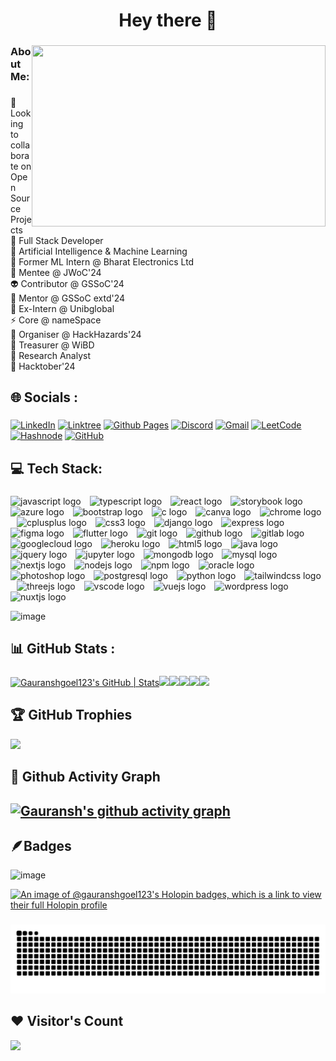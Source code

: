 <h1 align="center">Hey there 👋</h1>

###

<img align="right" width="470" height="290" src="https://github.com/Gauranshgoel123/Gauranshgoel123/assets/121503835/e8d96896-6ea0-408d-9ec5-be409e2ae6ed" />

###

<h3 align="left">About Me:</h3>
  
###

<p align="left">👯 Looking to collaborate on Open Source Projects<br>🔭 Full Stack Developer<br> 🦾 Artificial Intelligence & Machine Learning<br>👻 Former ML Intern @ Bharat Electronics Ltd<br>🌱 Mentee @ JWoC'24<br>👽 Contributor @ GSSoC'24 <br> 🥸 Mentor @ GSSoC extd'24 <br> 👾 Ex-Intern @ Unibglobal<br>⚡ Core @ nameSpace<br>🤖 Organiser @ HackHazards'24<br>🦾 Treasurer @ WiBD<br>🥸 Research Analyst <br>🦀 Hacktober'24 <br>


  <!-- <br>😈 Contributor @ SWoC'24 <br> -->
###

<h2 align="left">🌐 Socials :</h2>

###

<div align="left">
  
[![LinkedIn](https://img.shields.io/badge/linkedin-%230077B5.svg?style=for-the-badge&logo=linkedin&logoColor=white)](https://www.linkedin.com/in/gauranshgoel123/) [![Linktree](https://img.shields.io/badge/linktree-1de9b6?style=for-the-badge&logo=linktree&logoColor=white)](https://solo.to/gauranshgoel) [![Github Pages](https://img.shields.io/badge/github%20pages-121013?style=for-the-badge&logo=github&logoColor=white)](https://gauranshgoel123.github.io/Gauransh-Portfolio/) [![Discord](https://img.shields.io/badge/Discord-%235865F2.svg?style=for-the-badge&logo=discord&logoColor=white)](https://discord.gg/gauransh0025) [![Gmail](https://img.shields.io/badge/Gmail-D14836?style=for-the-badge&logo=gmail&logoColor=white)](gauranshgoel04@gmail.com) [![LeetCode](https://img.shields.io/badge/LeetCode-000000?style=for-the-badge&logo=LeetCode&logoColor=#d16c06)](https://leetcode.com/gauranshgoel123/) [![Hashnode](https://img.shields.io/badge/Hashnode-2962FF?style=for-the-badge&logo=hashnode&logoColor=white)](https://hashnode.com/@gauranshgoel123) [![GitHub](https://img.shields.io/badge/github-%23121011.svg?style=for-the-badge&logo=github&logoColor=white)](https://github.com/Gauranshgoel123) 


</div>



<h2 align="left">💻 Tech Stack:</h2>

###
<div align="left">
  <img src="https://cdn.jsdelivr.net/gh/devicons/devicon/icons/javascript/javascript-original.svg" height="10" alt="javascript logo" />
  <img width="6" />
  <img src="https://cdn.jsdelivr.net/gh/devicons/devicon/icons/typescript/typescript-original.svg" height="10" alt="typescript logo" />
  <img width="6" />
  <img src="https://cdn.jsdelivr.net/gh/devicons/devicon/icons/react/react-original.svg" height="10" alt="react logo" />
  <img width="6" />
  <img src="https://cdn.jsdelivr.net/gh/devicons/devicon/icons/storybook/storybook-original.svg" height="10" alt="storybook logo" />
  <img width="6" />
  <img src="https://cdn.jsdelivr.net/gh/devicons/devicon/icons/azure/azure-original.svg" height="10" alt="azure logo" />
  <img width="6" />
  <img src="https://cdn.jsdelivr.net/gh/devicons/devicon/icons/bootstrap/bootstrap-original.svg" height="10" alt="bootstrap logo" />
  <img width="6" />
  <img src="https://cdn.jsdelivr.net/gh/devicons/devicon/icons/c/c-original.svg" height="10" alt="c logo" />
  <img width="6" />
  <img src="https://cdn.jsdelivr.net/gh/devicons/devicon/icons/canva/canva-original.svg" height="10" alt="canva logo" />
  <img width="6" />
  <img src="https://cdn.jsdelivr.net/gh/devicons/devicon/icons/chrome/chrome-original.svg" height="10" alt="chrome logo" />
  <img width="6" />
  <img src="https://cdn.jsdelivr.net/gh/devicons/devicon/icons/cplusplus/cplusplus-original.svg" height="10" alt="cplusplus logo" />
  <img width="6" />
  <img src="https://cdn.jsdelivr.net/gh/devicons/devicon/icons/css3/css3-original.svg" height="10" alt="css3 logo" />
  <img width="6" />
  <img src="https://cdn.jsdelivr.net/gh/devicons/devicon/icons/django/django-plain.svg" height="10" alt="django logo" />
  <img width="6" />
  <img src="https://cdn.jsdelivr.net/gh/devicons/devicon/icons/express/express-original.svg" height="10" alt="express logo" />
  <img width="6" />
  <img src="https://cdn.jsdelivr.net/gh/devicons/devicon/icons/figma/figma-original.svg" height="10" alt="figma logo" />
  <img width="6" />
  <img src="https://cdn.jsdelivr.net/gh/devicons/devicon/icons/flutter/flutter-original.svg" height="10" alt="flutter logo" />
  <img width="6" />
  <img src="https://cdn.jsdelivr.net/gh/devicons/devicon/icons/git/git-original.svg" height="10" alt="git logo" />
  <img width="6" />
  <img src="https://cdn.jsdelivr.net/gh/devicons/devicon/icons/github/github-original.svg" height="10" alt="github logo" />
  <img width="6" />
  <img src="https://cdn.jsdelivr.net/gh/devicons/devicon/icons/gitlab/gitlab-original.svg" height="10" alt="gitlab logo" />
  <img width="6" />
  <img src="https://cdn.jsdelivr.net/gh/devicons/devicon/icons/googlecloud/googlecloud-original.svg" height="10" alt="googlecloud logo" />
  <img width="6" />
  <img src="https://cdn.jsdelivr.net/gh/devicons/devicon/icons/heroku/heroku-original.svg" height="10" alt="heroku logo" />
  <img width="6" />
  <img src="https://cdn.jsdelivr.net/gh/devicons/devicon/icons/html5/html5-original.svg" height="10" alt="html5 logo" />
  <img width="6" />
  <img src="https://cdn.jsdelivr.net/gh/devicons/devicon/icons/java/java-original.svg" height="10" alt="java logo" />
  <img width="6" />
  <img src="https://cdn.jsdelivr.net/gh/devicons/devicon/icons/jquery/jquery-original.svg" height="10" alt="jquery logo" />
  <img width="6" />
  <img src="https://cdn.jsdelivr.net/gh/devicons/devicon/icons/jupyter/jupyter-original.svg" height="10" alt="jupyter logo" />
  <img width="6" />
  <img src="https://cdn.jsdelivr.net/gh/devicons/devicon/icons/mongodb/mongodb-original.svg" height="10" alt="mongodb logo" />
  <img width="6" />
  <img src="https://cdn.jsdelivr.net/gh/devicons/devicon/icons/mysql/mysql-original.svg" height="10" alt="mysql logo" />
  <img width="6" />
  <img src="https://cdn.jsdelivr.net/gh/devicons/devicon/icons/nextjs/nextjs-original.svg" height="10" alt="nextjs logo" />
  <img width="6" />
  <img src="https://cdn.jsdelivr.net/gh/devicons/devicon/icons/nodejs/nodejs-original.svg" height="10" alt="nodejs logo" />
  <img width="6" />
  <img src="https://cdn.jsdelivr.net/gh/devicons/devicon/icons/npm/npm-original-wordmark.svg" height="10" alt="npm logo" />
  <img width="6" />
  <img src="https://cdn.jsdelivr.net/gh/devicons/devicon/icons/oracle/oracle-original.svg" height="10" alt="oracle logo" />
  <img width="6" />
  <img src="https://cdn.jsdelivr.net/gh/devicons/devicon/icons/photoshop/photoshop-plain.svg" height="10" alt="photoshop logo" />
  <img width="6" />
  <img src="https://cdn.jsdelivr.net/gh/devicons/devicon/icons/postgresql/postgresql-original.svg" height="10" alt="postgresql logo" />
  <img width="6" />
  <img src="https://cdn.jsdelivr.net/gh/devicons/devicon/icons/python/python-original.svg" height="10" alt="python logo" />
  <img width="6" />
  <img src="https://cdn.jsdelivr.net/gh/devicons/devicon/icons/tailwindcss/tailwindcss-original-wordmark.svg" height="10" alt="tailwindcss logo" />
  <img width="6" />
  <img src="https://cdn.jsdelivr.net/gh/devicons/devicon/icons/threejs/threejs-original.svg" height="10" alt="threejs logo" />
  <img width="6" />
  <img src="https://cdn.jsdelivr.net/gh/devicons/devicon/icons/vscode/vscode-original.svg" height="10" alt="vscode logo" />
  <img width="6" />
  <img src="https://cdn.jsdelivr.net/gh/devicons/devicon/icons/vuejs/vuejs-original.svg" height="10" alt="vuejs logo" />
  <img width="6" />
  <img src="https://cdn.jsdelivr.net/gh/devicons/devicon/icons/wordpress/wordpress-original.svg" height="10" alt="wordpress logo" />
  <img width="6" />
  <img src="https://cdn.jsdelivr.net/gh/devicons/devicon/icons/nuxtjs/nuxtjs-original.svg" height="10" alt="nuxtjs logo" />
</div>

![image](https://github.com/user-attachments/assets/00bc3c9e-c8df-4c22-8825-e7e1db649696)

###

<h2 align="left">📊 GitHub Stats :</h2>

###


[![Gauranshgoel123's GitHub | Stats](https://stats.quira.sh/Gauranshgoel123/github?theme=dark)](https://quira.sh?utm_source=widgets&utm_campaign=Gauranshgoel123)<a href="https://quira.sh?utm_source=widgets&utm_campaign=Gauranshgoel123"><img src="https://stats.quira.sh/Gauranshgoel123/languages-over-time?theme=dark" width="410" /></a>![](https://github-readme-stats.vercel.app/api?username=gauranshgoel123&theme=highcontrast&hide_border=false&include_all_commits=false&count_private=false)<a href="https://quira.sh?utm_source=widgets&utm_campaign=Gauranshgoel123"><img src="https://stats.quira.sh/Gauranshgoel123/topics-over-time?theme=dark" width="320" /></a>![](https://github-readme-streak-stats.herokuapp.com/?user=gauranshgoel123&theme=highcontrast&hide_border=false)![](https://github-readme-stats.vercel.app/api/top-langs/?username=gauranshgoel123&theme=highcontrast&hide_border=false&include_all_commits=false&count_private=false&layout=compact) 



<!--

OTHER QUIRA STATS:

[![Gauranshgoel123's GitHub | Languages Over Time](https://stats.quira.sh/Gauranshgoel123/languages-over-time?theme=dark)](https://quira.sh?utm_source=widgets&utm_campaign=Gauranshgoel123)
[![Gauranshgoel123's GitHub | Topics Over Time](https://stats.quira.sh/Gauranshgoel123/topics-over-time?theme=dark)](https://quira.sh?utm_source=widgets&utm_campaign=Gauranshgoel123)
-->

<!-- Proudly created with GPRM ( https://gprm.itsvg.in ) -->
###

## 🏆 GitHub Trophies
![](https://github-profile-trophy.vercel.app/?username=Gauranshgoel123&theme=darkhub&no-frame=false&no-bg=false&margin-w=4)  

<!-- ## 🔝 Top Contributed Repo
![](https://github-contributor-stats.vercel.app/api?username=Gauranshgoel123&limit=5&theme=dark&combine_all_yearly_contributions=true)
-->

## 👾 Github Activity Graph
[![Gauransh's github activity graph](https://github-readme-activity-graph.vercel.app/graph?username=Gauranshgoel123&theme=react-dark)](https://github.com/Gauranshgoel123/github-readme-activity-graph)
---

<!--
![](https://komarev.com/ghpvc/?username=Gauranshgoel123&color=dc143c&style=for-the-badge)  
-->

## 🪶Badges

<!--
<div style='display:flex; align-items:center; gap: 5px;' align='center'>
<img src="https://raw.githubusercontent.com/girlscript/gssoc-website-new/main/public/badges/postman.png" width="126px" height="126px" />
  <img src="https://github.com/girlscript/gssoc-website-new/blob/main/public/badges/1.png" width="126px" height="126px" />
  <img src="https://github.com/girlscript/gssoc-website-new/blob/main/public/badges/2.png" width="126px" height="126px" />
  <img src="https://github.com/girlscript/gssoc-website-new/blob/main/public/badges/3.png" width="126px" height="126px" />
  <img src="https://github.com/girlscript/gssoc-website-new/blob/main/public/badges/4.png" width="126px" height="126px" />
  <img src="https://github.com/girlscript/gssoc-website-new/blob/main/public/badges/5.png" width="126px" height="126px" />
  <img src="https://github.com/girlscript/gssoc-website-new/blob/main/public/badges/6.png" width="126px" height="126px" />
  <img src="https://github.com/girlscript/gssoc-website-new/blob/main/public/badges/7.png" width="126px" height="126px" />
  <img src="https://github.com/girlscript/gssoc-website-new/blob/main/public/badges/8.png" width="126px" height="126px" />
</div>
-->

![image](https://github.com/user-attachments/assets/c5695031-1a2a-4881-92f9-c710aa00f865)


[![An image of @gauranshgoel123's Holopin badges, which is a link to view their full Holopin profile](https://holopin.me/gauranshgoel123)](https://holopin.io/@gauranshgoel123)


###

<img src="https://raw.githubusercontent.com/Gauranshgoel123/Gauranshgoel123/output/snake.svg" alt="Snake animation" />

###

## ❤ Visitor's Count
[![](https://visitcount.itsvg.in/api?id=Gauranshgoel123&icon=7&color=1)](https://visitcount.itsvg.in)

